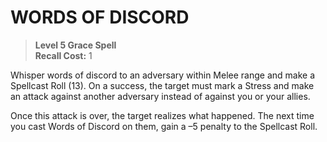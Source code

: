 # WORDS OF DISCORD

> **Level 5 Grace Spell**  
> **Recall Cost:** 1

Whisper words of discord to an adversary within Melee range and make a Spellcast Roll (13). On a success, the target must mark a Stress and make an attack against another adversary instead of against you or your allies.

Once this attack is over, the target realizes what happened. The next time you cast Words of Discord on them, gain a –5 penalty to the Spellcast Roll.

